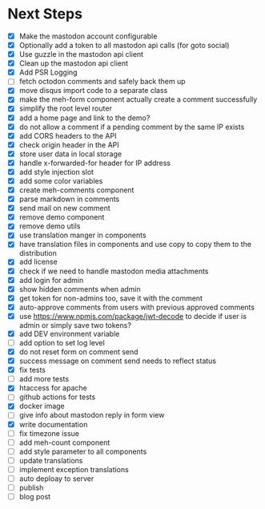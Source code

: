 # Next Steps

* [x] Make the mastodon account configurable
* [x] Optionally add a token to all mastodon api calls (for goto social)
* [x] Use guzzle in the mastodon api client
* [x] Clean up the mastodon api client
* [x] Add PSR Logging
* [ ] fetch octodon comments and safely back them up
* [x] move disqus import code to a separate class
* [x] make the meh-form component actually create a comment successfully
* [x] simplify the root level router
* [x] add a home page and link to the demo?
* [x] do not allow a comment if a pending comment by the same IP exists
* [x] add CORS headers to the API
* [x] check origin header in the API
* [x] store user data in local storage
* [x] handle x-forwarded-for header for IP address
* [x] add style injection slot
* [x] add some color variables
* [x] create meh-comments component
* [x] parse markdown in comments
* [x] send mail on new comment
* [x] remove demo component
* [x] remove demo utils
* [x] use translation manger in components
* [x] have translation files in components and use copy to copy them to the distribution
* [x] add license
* [x] check if we need to handle mastodon media attachments
* [x] add login for admin
* [x] show hidden comments when admin
* [x] get token for non-admins too, save it with the comment
* [x] auto-approve comments from users with previous approved comments
* [x] use https://www.npmjs.com/package/jwt-decode to decide if user is admin or simply save two tokens?
* [x] add DEV environment variable
* [ ] add option to set log level
* [x] do not reset form on comment send
* [x] success message on comment send needs to reflect status
* [x] fix tests
* [ ] add more tests
* [x] htaccess for apache
* [ ] github actions for tests
* [x] docker image
* [ ] give info about mastodon reply in form view
* [x] write documentation
* [ ] fix timezone issue
* [ ] add meh-count component
* [ ] add style parameter to all components
* [ ] update translations
* [ ] implement exception translations
* [ ] auto deploay to server
* [ ] publish
* [ ] blog post

